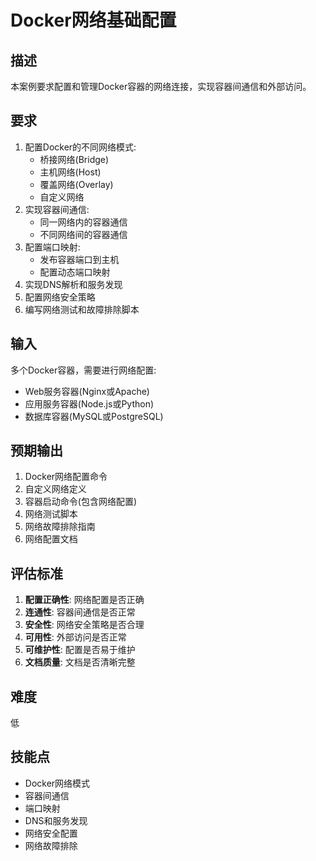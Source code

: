 # Docker网络基础配置

## 描述

本案例要求配置和管理Docker容器的网络连接，实现容器间通信和外部访问。

## 要求

1. 配置Docker的不同网络模式:
   - 桥接网络(Bridge)
   - 主机网络(Host)
   - 覆盖网络(Overlay)
   - 自定义网络
2. 实现容器间通信:
   - 同一网络内的容器通信
   - 不同网络间的容器通信
3. 配置端口映射:
   - 发布容器端口到主机
   - 配置动态端口映射
4. 实现DNS解析和服务发现
5. 配置网络安全策略
6. 编写网络测试和故障排除脚本

## 输入

多个Docker容器，需要进行网络配置:
- Web服务容器(Nginx或Apache)
- 应用服务容器(Node.js或Python)
- 数据库容器(MySQL或PostgreSQL)

## 预期输出

1. Docker网络配置命令
2. 自定义网络定义
3. 容器启动命令(包含网络配置)
4. 网络测试脚本
5. 网络故障排除指南
6. 网络配置文档

## 评估标准

1. **配置正确性**: 网络配置是否正确
2. **连通性**: 容器间通信是否正常
3. **安全性**: 网络安全策略是否合理
4. **可用性**: 外部访问是否正常
5. **可维护性**: 配置是否易于维护
6. **文档质量**: 文档是否清晰完整

## 难度

低

## 技能点

- Docker网络模式
- 容器间通信
- 端口映射
- DNS和服务发现
- 网络安全配置
- 网络故障排除